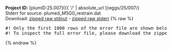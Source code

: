 **Project ID:** [plumID:25.007]({{ '/' | absolute_url }}eggs/25/007/)  
Stderr for source:  plumed_M5G0_restrain.dat   
Download: [zipped raw stdout](plumed_M5G0_restrain.dat.plumed_master.stdout.txt.zip) - [zipped raw stderr](plumed_M5G0_restrain.dat.plumed_master.stderr.txt.zip) 
{% raw %}
<pre>
#! Only the first 1000 rows of the error file are shown below
#! To inspect the full error file, please download the zipped raw stderr file above
</pre>
{% endraw %}
